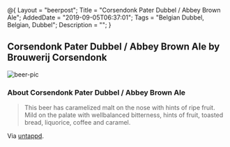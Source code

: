 @{
 Layout = "beerpost";
 Title = "Corsendonk Pater Dubbel / Abbey Brown Ale";
 AddedDate = "2019-09-05T06:37:01";
 Tags = "Belgian Dubbel, Belgian, Dubbel";
 Description = "";
 }
 

## Corsendonk Pater Dubbel / Abbey Brown Ale by Brouwerij Corsendonk

![beer-pic]

### About Corsendonk Pater Dubbel / Abbey Brown Ale

> This beer has caramelized malt on the nose with hints of ripe fruit. Mild on the palate with wellbalanced bitterness, hints of fruit, toasted bread, liquorice, coffee and caramel.

Via [untappd][untappd-url].

[untappd-url]: <https://untappd.com//b/brouwerij-corsendonk-corsendonk-pater-dubbel-abbey-brown-ale/1829>
[beer-pic]: https://jasonpowley.com/assets/img/2019-09-05-corsendonk-pater-dubbel-abbey-brown-ale.jpeg "Corsendonk Pater Dubbel / Abbey Brown Ale by Brouwerij Corsendonk"
